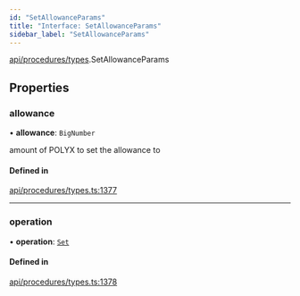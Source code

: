 ```yaml
---
id: "SetAllowanceParams"
title: "Interface: SetAllowanceParams"
sidebar_label: "SetAllowanceParams"
---
```


[api/procedures/types](../../../../../modules/API/Procedures/Types/Types.md).SetAllowanceParams

## Properties

### allowance

• **allowance**: `BigNumber`

amount of POLYX to set the allowance to

#### Defined in

[api/procedures/types.ts:1377](https://github.com/PolymeshAssociation/polymesh-sdk/blob/654b99c8d/src/api/procedures/types.ts#L1377)

___

### operation

• **operation**: [`Set`](../../../../../enums/API/Procedures/Types/AllowanceOperation/AllowanceOperation.md#set)

#### Defined in

[api/procedures/types.ts:1378](https://github.com/PolymeshAssociation/polymesh-sdk/blob/654b99c8d/src/api/procedures/types.ts#L1378)
